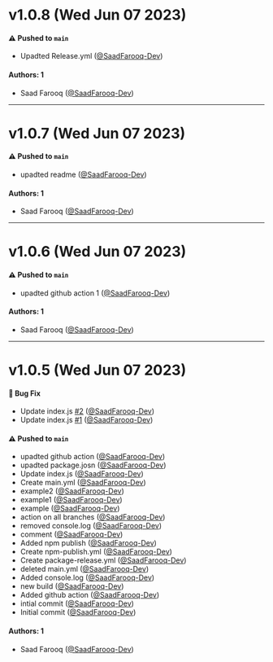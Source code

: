 # v1.0.8 (Wed Jun 07 2023)

#### ⚠️ Pushed to `main`

- Upadted Release.yml ([@SaadFarooq-Dev](https://github.com/SaadFarooq-Dev))

#### Authors: 1

- Saad Farooq ([@SaadFarooq-Dev](https://github.com/SaadFarooq-Dev))

---

# v1.0.7 (Wed Jun 07 2023)

#### ⚠️ Pushed to `main`

- upadted readme ([@SaadFarooq-Dev](https://github.com/SaadFarooq-Dev))

#### Authors: 1

- Saad Farooq ([@SaadFarooq-Dev](https://github.com/SaadFarooq-Dev))

---

# v1.0.6 (Wed Jun 07 2023)

#### ⚠️ Pushed to `main`

- upadted github action 1 ([@SaadFarooq-Dev](https://github.com/SaadFarooq-Dev))

#### Authors: 1

- Saad Farooq ([@SaadFarooq-Dev](https://github.com/SaadFarooq-Dev))

---

# v1.0.5 (Wed Jun 07 2023)

#### 🐛 Bug Fix

- Update index.js [#2](https://github.com/SaadFarooq-Dev/test-package-labs/pull/2) ([@SaadFarooq-Dev](https://github.com/SaadFarooq-Dev))
- Update index.js [#1](https://github.com/SaadFarooq-Dev/test-package-labs/pull/1) ([@SaadFarooq-Dev](https://github.com/SaadFarooq-Dev))

#### ⚠️ Pushed to `main`

- upadted github action ([@SaadFarooq-Dev](https://github.com/SaadFarooq-Dev))
- upadted package.josn ([@SaadFarooq-Dev](https://github.com/SaadFarooq-Dev))
- Update index.js ([@SaadFarooq-Dev](https://github.com/SaadFarooq-Dev))
- Create main.yml ([@SaadFarooq-Dev](https://github.com/SaadFarooq-Dev))
- example2 ([@SaadFarooq-Dev](https://github.com/SaadFarooq-Dev))
- example1 ([@SaadFarooq-Dev](https://github.com/SaadFarooq-Dev))
- example ([@SaadFarooq-Dev](https://github.com/SaadFarooq-Dev))
- action on all branches ([@SaadFarooq-Dev](https://github.com/SaadFarooq-Dev))
- removed console.log ([@SaadFarooq-Dev](https://github.com/SaadFarooq-Dev))
- comment ([@SaadFarooq-Dev](https://github.com/SaadFarooq-Dev))
- Added npm publish ([@SaadFarooq-Dev](https://github.com/SaadFarooq-Dev))
- Create npm-publish.yml ([@SaadFarooq-Dev](https://github.com/SaadFarooq-Dev))
- Create package-release.yml ([@SaadFarooq-Dev](https://github.com/SaadFarooq-Dev))
- deleted main.yml ([@SaadFarooq-Dev](https://github.com/SaadFarooq-Dev))
- Added console.log ([@SaadFarooq-Dev](https://github.com/SaadFarooq-Dev))
- new build ([@SaadFarooq-Dev](https://github.com/SaadFarooq-Dev))
- Added github action ([@SaadFarooq-Dev](https://github.com/SaadFarooq-Dev))
- intial commit ([@SaadFarooq-Dev](https://github.com/SaadFarooq-Dev))
- Initial commit ([@SaadFarooq-Dev](https://github.com/SaadFarooq-Dev))

#### Authors: 1

- Saad Farooq ([@SaadFarooq-Dev](https://github.com/SaadFarooq-Dev))
